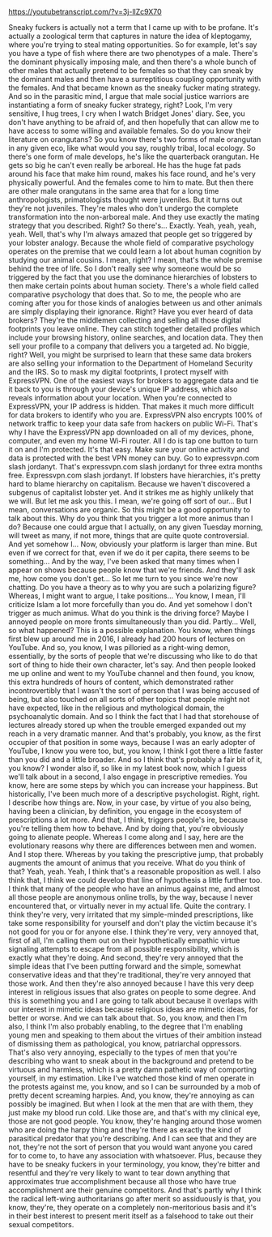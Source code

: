 https://youtubetranscript.com/?v=3j-llZc9X70

 Sneaky fuckers is actually not a term that I came up with to be profane. It's actually a zoological term that captures in nature the idea of kleptogamy, where you're trying to steal mating opportunities. So for example, let's say you have a type of fish where there are two phenotypes of a male. There's the dominant physically imposing male, and then there's a whole bunch of other males that actually pretend to be females so that they can sneak by the dominant males and then have a surreptitious coupling opportunity with the females. And that became known as the sneaky fucker mating strategy. And so in the parasitic mind, I argue that male social justice warriors are instantiating a form of sneaky fucker strategy, right? Look, I'm very sensitive, I hug trees, I cry when I watch Bridget Jones' diary. See, you don't have anything to be afraid of, and then hopefully that can allow me to have access to some willing and available females. So do you know their literature on orangutans? So you know there's two forms of male orangutan in any given eco, like what would you say, roughly tribal, local ecology. So there's one form of male develops, he's like the quarterback orangutan. He gets so big he can't even really be arboreal. He has the huge fat pads around his face that make him round, makes his face round, and he's very physically powerful. And the females come to him to mate. But then there are other male orangutans in the same area that for a long time anthropologists, primatologists thought were juveniles. But it turns out they're not juveniles. They're males who don't undergo the complete transformation into the non-arboreal male. And they use exactly the mating strategy that you described. Right? So there's... Exactly. Yeah, yeah, yeah, yeah. Well, that's why I'm always amazed that people get so triggered by your lobster analogy. Because the whole field of comparative psychology operates on the premise that we could learn a lot about human cognition by studying our animal cousins. I mean, right? I mean, that's the whole premise behind the tree of life. So I don't really see why someone would be so triggered by the fact that you use the dominance hierarchies of lobsters to then make certain points about human society. There's a whole field called comparative psychology that does that. So to me, the people who are coming after you for those kinds of analogies between us and other animals are simply displaying their ignorance. Right? Have you ever heard of data brokers? They're the middlemen collecting and selling all those digital footprints you leave online. They can stitch together detailed profiles which include your browsing history, online searches, and location data. They then sell your profile to a company that delivers you a targeted ad. No biggie, right? Well, you might be surprised to learn that these same data brokers are also selling your information to the Department of Homeland Security and the IRS. So to mask my digital footprints, I protect myself with ExpressVPN. One of the easiest ways for brokers to aggregate data and tie it back to you is through your device's unique IP address, which also reveals information about your location. When you're connected to ExpressVPN, your IP address is hidden. That makes it much more difficult for data brokers to identify who you are. ExpressVPN also encrypts 100% of network traffic to keep your data safe from hackers on public Wi-Fi. That's why I have the ExpressVPN app downloaded on all of my devices, phone, computer, and even my home Wi-Fi router. All I do is tap one button to turn it on and I'm protected. It's that easy. Make sure your online activity and data is protected with the best VPN money can buy. Go to expressvpn.com slash jordanyt. That's expressvpn.com slash jordanyt for three extra months free. Expressvpn.com slash jordanyt. If lobsters have hierarchies, it's pretty hard to blame hierarchy on capitalism. Because we haven't discovered a subgenus of capitalist lobster yet. And it strikes me as highly unlikely that we will. But let me ask you this. I mean, we're going off sort of our... But I mean, conversations are organic. So this might be a good opportunity to talk about this. Why do you think that you trigger a lot more animus than I do? Because one could argue that I actually, on any given Tuesday morning, will tweet as many, if not more, things that are quite quote controversial. And yet somehow I... Now, obviously your platform is larger than mine. But even if we correct for that, even if we do it per capita, there seems to be something... And by the way, I've been asked that many times when I appear on shows because people know that we're friends. And they'll ask me, how come you don't get... So let me turn to you since we're now chatting. Do you have a theory as to why you are such a polarizing figure? Whereas, I might want to argue, I take positions... You know, I mean, I'll criticize Islam a lot more forcefully than you do. And yet somehow I don't trigger as much animus. What do you think is the driving force? Maybe I annoyed people on more fronts simultaneously than you did. Partly... Well, so what happened? This is a possible explanation. You know, when things first blew up around me in 2016, I already had 200 hours of lectures on YouTube. And so, you know, I was pilloried as a right-wing demon, essentially, by the sorts of people that we're discussing who like to do that sort of thing to hide their own character, let's say. And then people looked me up online and went to my YouTube channel and then found, you know, this extra hundreds of hours of content, which demonstrated rather incontrovertibly that I wasn't the sort of person that I was being accused of being, but also touched on all sorts of other topics that people might not have expected, like in the religious and mythological domain, the psychoanalytic domain. And so I think the fact that I had that storehouse of lectures already stored up when the trouble emerged expanded out my reach in a very dramatic manner. And that's probably, you know, as the first occupier of that position in some ways, because I was an early adopter of YouTube, I know you were too, but, you know, I think I got there a little faster than you did and a little broader. And so I think that's probably a fair bit of it, you know? I wonder also if, so like in my latest book now, which I guess we'll talk about in a second, I also engage in prescriptive remedies. You know, here are some steps by which you can increase your happiness. But historically, I've been much more of a descriptive psychologist. Right, right. I describe how things are. Now, in your case, by virtue of you also being, having been a clinician, by definition, you engage in the ecosystem of prescriptions a lot more. And that, I think, triggers people's ire, because you're telling them how to behave. And by doing that, you're obviously going to alienate people. Whereas I come along and I say, here are the evolutionary reasons why there are differences between men and women. And I stop there. Whereas by you taking the prescriptive jump, that probably augments the amount of animus that you receive. What do you think of that? Yeah, yeah. Yeah, I think that's a reasonable proposition as well. I also think that, I think we could develop that line of hypothesis a little further too. I think that many of the people who have an animus against me, and almost all those people are anonymous online trolls, by the way, because I never encountered that, or virtually never in my actual life. Quite the contrary. I think they're very, very irritated that my simple-minded prescriptions, like take some responsibility for yourself and don't play the victim because it's not good for you or for anyone else. I think they're very, very annoyed that, first of all, I'm calling them out on their hypothetically empathic virtue signaling attempts to escape from all possible responsibility, which is exactly what they're doing. And second, they're very annoyed that the simple ideas that I've been putting forward and the simple, somewhat conservative ideas and that they're traditional, they're very annoyed that those work. And then they're also annoyed because I have this very deep interest in religious issues that also grates on people to some degree. And this is something you and I are going to talk about because it overlaps with our interest in mimetic ideas because religious ideas are mimetic ideas, for better or worse. And we can talk about that. So, you know, and then I'm also, I think I'm also probably enabling, to the degree that I'm enabling young men and speaking to them about the virtues of their ambition instead of dismissing them as pathological, you know, patriarchal oppressors. That's also very annoying, especially to the types of men that you're describing who want to sneak about in the background and pretend to be virtuous and harmless, which is a pretty damn pathetic way of comporting yourself, in my estimation. Like I've watched those kind of men operate in the protests against me, you know, and so I can be surrounded by a mob of pretty decent screaming harpies. And, you know, they're annoying as can possibly be imagined. But when I look at the men that are with them, they just make my blood run cold. Like those are, and that's with my clinical eye, those are not good people. You know, they're hanging around those women who are doing the harpy thing and they're there as exactly the kind of parasitical predator that you're describing. And I can see that and they are not, they're not the sort of person that you would want anyone you cared for to come to, to have any association with whatsoever. Plus, because they have to be sneaky fuckers in your terminology, you know, they're bitter and resentful and they're very likely to want to tear down anything that approximates true accomplishment because all those who have true accomplishment are their genuine competitors. And that's partly why I think the radical left-wing authoritarians go after merit so assiduously is that, you know, they're, they operate on a completely non-meritorious basis and it's in their best interest to present merit itself as a falsehood to take out their sexual competitors.